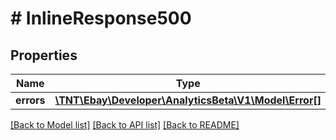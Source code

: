 # # InlineResponse500

## Properties

Name | Type | Description | Notes
------------ | ------------- | ------------- | -------------
**errors** | [**\TNT\Ebay\Developer\AnalyticsBeta\V1\Model\Error[]**](Error.md) |  | [optional]

[[Back to Model list]](../../README.md#models) [[Back to API list]](../../README.md#endpoints) [[Back to README]](../../README.md)
